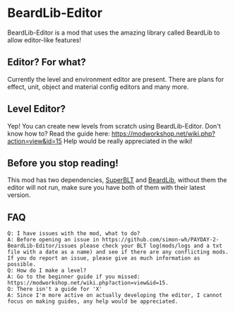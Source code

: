 # BeardLib-Editor

BeardLib-Editor is a mod that uses the amazing library called BeardLib to allow editor-like features!

## Editor? For what?
Currently the level and environment editor are present. There are plans for effect, unit, object and material config editors and many more.

## Level Editor?
Yep! You can create new levels from scratch using BeardLib-Editor.
Don't know how to? Read the guide here: https://modworkshop.net/wiki.php?action=view&id=15
Help would be really appreciated in the wiki!

## Before you stop reading!
This mod has two dependencies, [SuperBLT](https://superblt.znix.xyz) and [BeardLib](https://modworkshop.net/mydownloads.php?action=view_down&did=14924), without them the editor will not run, make sure you have both of them with their latest version.

## FAQ

    Q: I have issues with the mod, what to do?
    A: Before opening an issue in https://github.com/simon-wh/PAYDAY-2-BeardLib-Editor/issues please check your BLT log(mods/logs and a txt file with a date as a name) and see if there are any conflicting mods. If you do report an issue, please give as much information as possible.
    Q: How do I make a level?
    A: Go to the beginner guide if you missed: https://modworkshop.net/wiki.php?action=view&id=15.
    Q: There isn't a guide for 'X'
    A: Since I'm more active on actually developing the editor, I cannot focus on making guides, any help would be appreciated.
